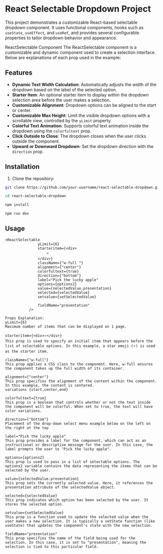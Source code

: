 # React Selectable Dropdown Project

This project demonstrates a customizable React-based selectable dropdown component. It uses functional components, hooks such as `useState`, `useEffect`, and `useRef`, and provides several configurable properties to tailor dropdown behavior and appearance.

ReactSelectable Component
The ReactSelectable component is a customizable and dynamic component used to create a selection interface. Below are explanations of each prop used in the example:


## Features

- **Dynamic Text Width Calculation**: Automatically adjusts the width of the dropdown based on the label of the selected option.
- **Starter Item**: An optional starter item to display within the dropdown selection area before the user makes a selection.
- **Customizable Alignment**: Dropdown options can be aligned to the start or center.
- **Customizable Max Height**: Limit the visible dropdown options with a scrollable view, controlled by the `yLimit` property.
- **Colorful Text Animation**: Supports colorful text animation inside the dropdown using the `colorfultext` prop.
- **Click Outside to Close**: The dropdown closes when the user clicks outside the component.
- **Upward or Downward Dropdown**: Set the dropdown direction with the `direction` prop.

## Installation

1. Clone the repository:

```bash
git clone https://github.com/your-username/react-selectable-dropdown.git

cd react-selectable-dropdown

npm install

npm run dev
 ```

## Usage
 ```
<ReactSelectable
                yLimit={6}
                starteritem={<div>
                    ⭐
                </div>}
                className={"w-full "}
                alignment={"center"}
                colorfultext={true}
                direction={"bottom"}
                label="Pick the lucky apple"
                options={options2}
                value={selectedValue.presentation}
                selected={selectedValue}
                setvalue={setSelectedValue}

                fieldName="presentation"
            />
 ```
 ```
 Props Explanation:
yLimit={6}
Maximum number of items that can be displayed on 1 page.

starteritem={<div>⭐</div>}
This prop is used to specify an initial item that appears before the list of selectable options. In this example, a star emoji (⭐) is used as the starter item.

className={"w-full"}
This prop applies a CSS class to the component. Here, w-full ensures the component takes up the full width of its container.

alignment={"center"}
This prop specifies the alignment of the content within the component. In this example, the content is centered.
variations {start,center,end}

colorfultext={true}
This prop is a boolean that controls whether or not the text inside the component will be colorful. When set to true, the text will have color variations.

direction={"bottom"}
Placement of the drop-down select menu example below on the left on the right at the top

label="Pick the lucky apple"
This prop provides a label for the component, which can act as an instructional or descriptive message for the user. In this case, the label prompts the user to "Pick the lucky apple".

options={options2}
This prop is used to pass in a list of selectable options. The options2 variable contains the data representing the items that can be selected by the user.

value={selectedValue.presentation}
This prop sets the currently selected value. Here, it references the presentation attribute of the selectedValue object.

selected={selectedValue}
This prop indicates which option has been selected by the user. It stores the selected option.

setvalue={setSelectedValue}
This prop is a function used to update the selected value when the user makes a new selection. It is typically a setState function (like useState) that updates the component's state with the new selection.

fieldName="presentation"
This prop specifies the name of the field being used for the selection. In this case, it is set to "presentation", meaning the selection is tied to this particular field.
 ```
